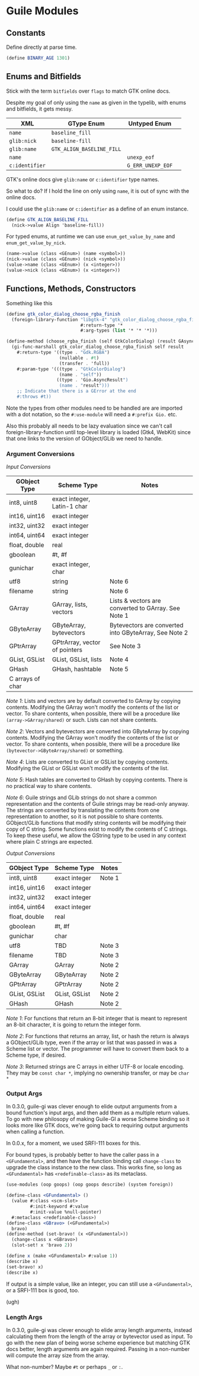 # Guile Modules

## Constants
Define directly at parse time.

```Scheme
(define BINARY_AGE 1301)
```

## Enums and Bitfields

Stick with the term `bitfields` over `flags` to match GTK online docs.

Despite my goal of only using the `name` as given in the typelib,
with enums and bitfields, it gets messy.

| XML            | GType Enum                | Untyped Enum      |   |
|----------------|---------------------------|-------------------|---|
| `name`         | `baseline_fill`           |                   |   |
| `glib:nick`    | `baseline-fill`           |                   |   |
| `glib:name`    | `GTK_ALIGN_BASELINE_FILL` |                   |   | 
| `name`         |                           | `unexp_eof`       |   |
| `c:identifier` |                           | `G_ERR_UNEXP_EOF` |   | 

GTK's online docs give `glib:name` or `c:identifier` type names.

So what to do? If I hold the line on only using `name`, it is out of
sync with the online docs.

I could use the `glib:name` or `c:identifier` as a define of an enum
instance.

```Scheme
(define GTK_ALIGN_BASELINE_FILL
  (nick->value Align 'baseline-fill))
```

For typed enums, at runtime we can use `enum_get_value_by_name` and `enum_get_value_by_nick`.

```Scheme
(name->value (class <GEnum>) (name <symbol>))
(nick->value (class <GEnum>) (nick <symbol>))
(value->name (class <GEnum>) (x <integer>))
(value->nick (class <GEnum>) (x <integer>))
```

## Functions, Methods, Constructors

Something like this
```Scheme
(define gtk_color_dialog_choose_rgba_finish
  (foreign-library-function "libgtk-4" "gtk_color_dialog_choose_rgba_finish"
                            #:return-type '*
                            #:arg-types (list '* '* '*)))

(define-method (choose_rgba_finish (self GtkColorDialog) (result GAsyncResult))
  (gi-func-marshall gtk_color_dialog_choose_rgba_finish self result
    #:return-type '((type . "Gdk.RGBA")
                    (nullable . #t)
                    (transfer . 'full))
    #:param-type '(((type . "GtkColorDialog")
                    (name . "self"))
                   ((type . 'Gio.AsyncResult")
                    (name . "result")))
    ;; Indicate that there is a GError at the end
    #:throws #t))
```

Note the types from other modules need to be handled are
are imported with a dot notation, so the `#:use-module`
will need a `#:prefix Gio.` etc.

Also this
probably all needs to be lazy evaluation since we can't call
foreign-library-function until top-level library is loaded (Gtk4,
WebKit) since that one links to the version of GObject/GLib we
need to handle.

### Argument Conversions

*Input Conversions*

| GObject Type | Scheme Type                 | Notes |
|---------------|-----------------------------|--------|
| int8, uint8   | exact integer, Latin-1 char |         |
| int16, uint16 | exact integer              |         |
| int32, uint32 | exact integer              |         |
| int64, uint64 | exact integer              |         |
| float, double | real                       |         |
| gboolean      | #t, #f                     |         |
| gunichar      | exact integer, char        |         |
| utf8          | string                     | Note 6 |
| filename      | string                     | Note 6  |
| GArray        | GArray, lists, vectors     | Lists & vectors are converted to GArray. See Note 1 |
| GByteArray    | GByteArray, bytevectors    | Bytevectors are converted into GByteArray, See Note 2 |
| GPtrArray     | GPtrArray, vector of pointers | See Note 3 |
| GList, GSList | GList, GSList, lists       | Note 4 |
| GHash         | GHash, hashtable           | Note 5 |
| C arrays of char |  | |

*Note 1*: Lists and vectors are by default converted to GArray by copying contents.
Modifying the GArray won't modify the contents of the list or vector.
To share contents, when possible, there will be a procedure like `(array->GArray/shared)` or such.
Lists can not share contents.

*Note 2*: Vectors and bytevectors are converted into GByteArray by copying contents.
Modifying the GArray won't modify the contents of the list or vector.
To share contents, when possible, there will be a procedure like `(bytevector->GByteArray/shared)` or something.

*Note 4*: Lists are converted to GList or GSList by copying contents.
Modifying the GList or GSList won't modify the contents of the list.

*Note 5*: Hash tables are converted to GHash by copying contents.
There is no practical way to share contents.

*Note 6*: Guile strings and GLib strings do not share a common representation
and the contents of Guile strings may be read-only anyway.
The strings are converted by translating the contents from one representation
to another, so it is not possible to share contents. GObject/GLib functions that
modify string contents will be modifying their copy of C string.
Some functions exist to modify the contents of C strings.  To keep these
useful, 
we allow the GString type to be used in any context where plain C strings
are expected.

*Output Conversions*

| GObject Type | Scheme Type                 | Notes      |
|---------------|----------------------------|------------|
| int8, uint8   | exact integer              | Note 1     |
| int16, uint16 | exact integer              |            |
| int32, uint32 | exact integer              |            |
| int64, uint64 | exact integer              |            |
| float, double | real                       |            |
| gboolean      | #t, #f                     |            |
| gunichar      | char                       |            |
| utf8          | TBD                     | Note 3     |
| filename      | TBD                    | Note 3     |
| GArray        | GArray                     | Note 2     |
| GByteArray    | GByteArray                 | Note 2     |
| GPtrArray     | GPtrArray                  | Note 2     |
| GList, GSList | GList, GSList              | Note 2     |
| GHash         | GHash                      | Note 2     |

*Note 1*: For functions that return an 8-bit integer that is meant to represent
an 8-bit character, it is going to return the integer form.

*Note 2*: For functions that returns an array, list, or hash
the return is always a GObject/GLib type,
even if the array or list that was passed in was a Scheme list or vector.
The programmer will have to convert them back to a Scheme type, if desired.

*Note 3*: Returned strings are C arrays in either UTF-8 or locale
encoding.  They may be `const char *`, implying no ownership
transfer, or may be `char *`

### Output Args

In 0.3.0, guile-gi was clever enough to elide output arrguments
from a bound function's input args, and then add them as a multiple
return values.  To go with new philosopy of making Guile-GI
a worse Scheme binding so it looks more like GTK docs, we're going
back to requiring output arguments when calling
a function.

In 0.0.x, for a moment, we used SRFI-111 boxes for this.

For bound types, is probably better to
have the caller pass in a `<GFundamental>`, and then have the
function binding call `change-class` to upgrade the class instance
to the new class.  This works fine, so long as `<GFundamental>`
has `<redefinable-class>` as its metaclass.

```Scheme
(use-modules (oop goops) (oop goops describe) (system foreign))

(define-class <GFundamental> ()
  (value #:class <scm-slot>
         #:init-keyword #:value
         #:init-value %null-pointer)
  #:metaclass <redefinable-class>)
(define-class <GBravo> (<GFundamental>)
  bravo)
(define-method (set-bravo! (x <GFundamental>))
  (change-class x <GBravo>)
  (slot-set! x 'bravo 2))

(define x (make <GFundamental> #:value 1))
(describe x)
(set-bravo! x)
(describe x)
```

If output is a simple value, like an integer, you can still
use a `<GFundamental>`, or a SRFI-111 box is good, too.

(ugh)

### Length Args

In 0.3.0, guile-gi was clever enough to elide array length
arguments, instead calculating them from the length of the
array or bytevector used as input.  To go with the new plan
of being worse scheme experience but matching GTK docs better, length
arguments are again required. Passing in a non-number
will compute the array size from the array.

What non-number? Maybe `#t` or perhaps `_` or `:`.

